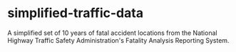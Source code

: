 simplified-traffic-data
=======================

A simplified set of 10 years of fatal accident locations from the National
Highway Traffic Safety Administration's Fatality Analysis Reporting System.

